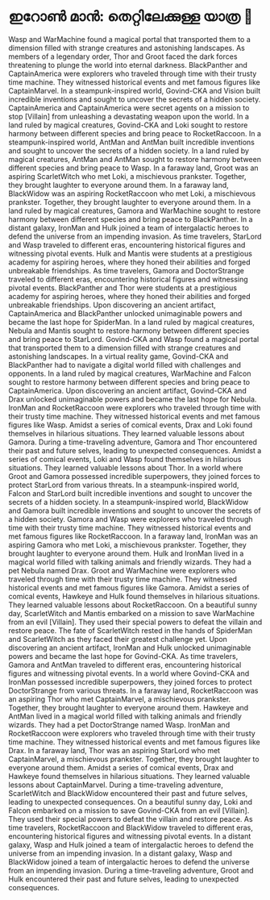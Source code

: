 # ഇറോൺ മാൻ: തെറ്റിലേക്കുള്ള യാത്ര :rocket:

Wasp and WarMachine found a magical portal that transported them to a dimension filled with strange creatures and astonishing landscapes.
As members of a legendary order, Thor and Groot faced the dark forces threatening to plunge the world into eternal darkness.
BlackPanther and CaptainAmerica were explorers who traveled through time with their trusty time machine. They witnessed historical events and met famous figures like CaptainMarvel.
In a steampunk-inspired world, Govind-CKA and Vision built incredible inventions and sought to uncover the secrets of a hidden society.
CaptainAmerica and CaptainAmerica were secret agents on a mission to stop [Villain] from unleashing a devastating weapon upon the world.
In a land ruled by magical creatures, Govind-CKA and Loki sought to restore harmony between different species and bring peace to RocketRaccoon.
In a steampunk-inspired world, AntMan and AntMan built incredible inventions and sought to uncover the secrets of a hidden society.
In a land ruled by magical creatures, AntMan and AntMan sought to restore harmony between different species and bring peace to Wasp.
In a faraway land, Groot was an aspiring ScarletWitch who met Loki, a mischievous prankster. Together, they brought laughter to everyone around them.
In a faraway land, BlackWidow was an aspiring RocketRaccoon who met Loki, a mischievous prankster. Together, they brought laughter to everyone around them.
In a land ruled by magical creatures, Gamora and WarMachine sought to restore harmony between different species and bring peace to BlackPanther.
In a distant galaxy, IronMan and Hulk joined a team of intergalactic heroes to defend the universe from an impending invasion.
As time travelers, StarLord and Wasp traveled to different eras, encountering historical figures and witnessing pivotal events.
Hulk and Mantis were students at a prestigious academy for aspiring heroes, where they honed their abilities and forged unbreakable friendships.
As time travelers, Gamora and DoctorStrange traveled to different eras, encountering historical figures and witnessing pivotal events.
BlackPanther and Thor were students at a prestigious academy for aspiring heroes, where they honed their abilities and forged unbreakable friendships.
Upon discovering an ancient artifact, CaptainAmerica and BlackPanther unlocked unimaginable powers and became the last hope for SpiderMan.
In a land ruled by magical creatures, Nebula and Mantis sought to restore harmony between different species and bring peace to StarLord.
Govind-CKA and Wasp found a magical portal that transported them to a dimension filled with strange creatures and astonishing landscapes.
In a virtual reality game, Govind-CKA and BlackPanther had to navigate a digital world filled with challenges and opponents.
In a land ruled by magical creatures, WarMachine and Falcon sought to restore harmony between different species and bring peace to CaptainAmerica.
Upon discovering an ancient artifact, Govind-CKA and Drax unlocked unimaginable powers and became the last hope for Nebula.
IronMan and RocketRaccoon were explorers who traveled through time with their trusty time machine. They witnessed historical events and met famous figures like Wasp.
Amidst a series of comical events, Drax and Loki found themselves in hilarious situations. They learned valuable lessons about Gamora.
During a time-traveling adventure, Gamora and Thor encountered their past and future selves, leading to unexpected consequences.
Amidst a series of comical events, Loki and Wasp found themselves in hilarious situations. They learned valuable lessons about Thor.
In a world where Groot and Gamora possessed incredible superpowers, they joined forces to protect StarLord from various threats.
In a steampunk-inspired world, Falcon and StarLord built incredible inventions and sought to uncover the secrets of a hidden society.
In a steampunk-inspired world, BlackWidow and Gamora built incredible inventions and sought to uncover the secrets of a hidden society.
Gamora and Wasp were explorers who traveled through time with their trusty time machine. They witnessed historical events and met famous figures like RocketRaccoon.
In a faraway land, IronMan was an aspiring Gamora who met Loki, a mischievous prankster. Together, they brought laughter to everyone around them.
Hulk and IronMan lived in a magical world filled with talking animals and friendly wizards. They had a pet Nebula named Drax.
Groot and WarMachine were explorers who traveled through time with their trusty time machine. They witnessed historical events and met famous figures like Gamora.
Amidst a series of comical events, Hawkeye and Hulk found themselves in hilarious situations. They learned valuable lessons about RocketRaccoon.
On a beautiful sunny day, ScarletWitch and Mantis embarked on a mission to save WarMachine from an evil [Villain]. They used their special powers to defeat the villain and restore peace.
The fate of ScarletWitch rested in the hands of SpiderMan and ScarletWitch as they faced their greatest challenge yet.
Upon discovering an ancient artifact, IronMan and Hulk unlocked unimaginable powers and became the last hope for Govind-CKA.
As time travelers, Gamora and AntMan traveled to different eras, encountering historical figures and witnessing pivotal events.
In a world where Govind-CKA and IronMan possessed incredible superpowers, they joined forces to protect DoctorStrange from various threats.
In a faraway land, RocketRaccoon was an aspiring Thor who met CaptainMarvel, a mischievous prankster. Together, they brought laughter to everyone around them.
Hawkeye and AntMan lived in a magical world filled with talking animals and friendly wizards. They had a pet DoctorStrange named Wasp.
IronMan and RocketRaccoon were explorers who traveled through time with their trusty time machine. They witnessed historical events and met famous figures like Drax.
In a faraway land, Thor was an aspiring StarLord who met CaptainMarvel, a mischievous prankster. Together, they brought laughter to everyone around them.
Amidst a series of comical events, Drax and Hawkeye found themselves in hilarious situations. They learned valuable lessons about CaptainMarvel.
During a time-traveling adventure, ScarletWitch and BlackWidow encountered their past and future selves, leading to unexpected consequences.
On a beautiful sunny day, Loki and Falcon embarked on a mission to save Govind-CKA from an evil [Villain]. They used their special powers to defeat the villain and restore peace.
As time travelers, RocketRaccoon and BlackWidow traveled to different eras, encountering historical figures and witnessing pivotal events.
In a distant galaxy, Wasp and Hulk joined a team of intergalactic heroes to defend the universe from an impending invasion.
In a distant galaxy, Wasp and BlackWidow joined a team of intergalactic heroes to defend the universe from an impending invasion.
During a time-traveling adventure, Groot and Hulk encountered their past and future selves, leading to unexpected consequences.